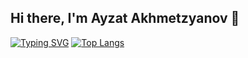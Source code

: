 ## Hi there, I'm Ayzat Akhmetzyanov 👋

[![Typing SVG](https://readme-typing-svg.herokuapp.com?color=%2336BCF7&lines=Welcome+to+my+channel)](https://git.io/typing-svg)
[![Top Langs](https://github-readme-stats.vercel.app/api/top-langs/?AjzSAhmetzyanov=anuraghazra)](https://github.com/anuraghazra/github-readme-stats)
